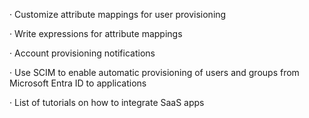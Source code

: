 · Customize attribute mappings for user provisioning

· Write expressions for attribute mappings

· Account provisioning notifications

· Use SCIM to enable automatic provisioning of users and groups from Microsoft Entra ID to applications

· List of tutorials on how to integrate SaaS apps
